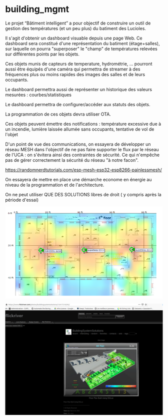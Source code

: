 # building_mgmt

Le projet “Bâtiment intelligent” a pour objectif de construire un outil de gestion des températures (et un peu plus) du batiment des Lucioles.

Il s'agit d'obtenir un dashboard visuable depuis une page Web.
Ce dashboard sera constitué d'une représentation du batiment  (étage+salles), sur laquelle on pourra "superposer"
le "champ" de températures relevées sur différentes points par les objets.

Ces objets munis de capteurs de temperature, hydrométrie, ... pourront aussi être équipés 
d'une caméra qui permettra de streamer à des fréquences plus ou moins rapides des images des salles et de leurs occupants.

Le dashboard permettra aussi de représenter un historique des valeurs mesurées : courbes/statistiques

Le dashboard permettra de configurer/accéder aux statuts des objets.

La programmation de ces objets devra utiliser OTA.

Ces objets peuvent émettre des notifications : température excessive due à un incendie, lumière laissée allumée sans occupants, tentative de vol de l'objet

D'un point de vue des communications, on essayera de développer un réseau MESH dans l'objectif de ne pas faire supporter le flux par le réseau de l'UCA : on s'évitera ainsi des contraintes de sécurité. Ce qui n'empêche pas de gérer correctement la sécurité du réseau "à notre facon".

https://randomnerdtutorials.com/esp-mesh-esp32-esp8266-painlessmesh/

On essayera de mettre en place une démarche econome en énergie au niveau de la programmation et de l'architecture.

On ne peut utiliser QUE DES SOLUTIONS libres de droit ( y compris après la période d'essai)

![geo](geoloc.png)


![space](spaceout.png)
